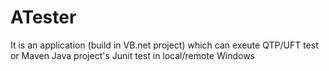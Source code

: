 # ATester
It is an application (build in VB.net project) which can exeute QTP/UFT test or Maven Java project's Junit test in local/remote Windows
